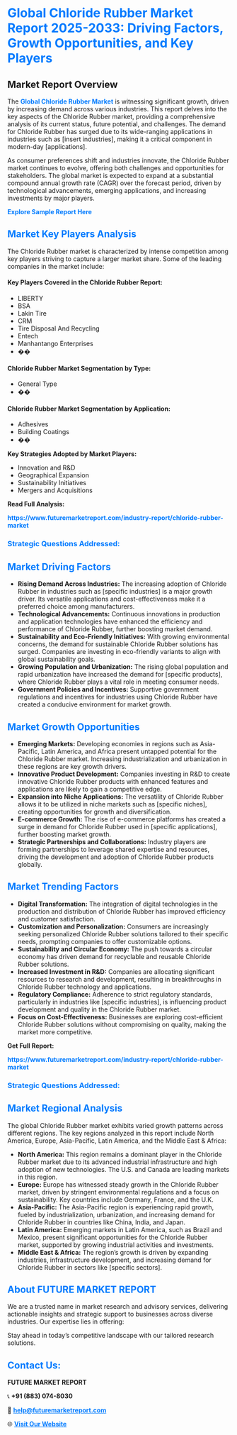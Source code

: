 <h1 style="color: #007BFF;">Global Chloride Rubber Market Report 2025-2033: Driving Factors, Growth Opportunities, and Key Players</h1>

<section id="overview">
<h2>Market Report Overview</h2>
<p>The <a href="https://www.futuremarketreport.com/industry-report/chloride-rubber-market" style="color: #007BFF; text-decoration: none;"><strong>Global Chloride Rubber Market</strong></a> is witnessing significant growth, driven by increasing demand across various industries. This report delves into the key aspects of the Chloride Rubber market, providing a comprehensive analysis of its current status, future potential, and challenges. The demand for Chloride Rubber has surged due to its wide-ranging applications in industries such as [insert industries], making it a critical component in modern-day [applications].</p>
<p>As consumer preferences shift and industries innovate, the Chloride Rubber market continues to evolve, offering both challenges and opportunities for stakeholders. The global market is expected to expand at a substantial compound annual growth rate (CAGR) over the forecast period, driven by technological advancements, emerging applications, and increasing investments by major players.</p>
</section>

<section id="overview">
<p><a href="https://www.futuremarketreport.com/request-sample/reportId=113950" style="color: #007BFF; text-decoration: none;"><strong>Explore Sample Report Here</strong></a></p>
</section>

<section id="key-players">
<h2 style="color: #007BFF;">Market Key Players Analysis</h2>
<p>The Chloride Rubber market is characterized by intense competition among key players striving to capture a larger market share. Some of the leading companies in the market include:</p>
<h4>Key Players Covered in the Chloride Rubber Report:</h4>
<ul><li>LIBERTY</li><li>BSA</li><li>Lakin Tire</li><li>CRM</li><li>Tire Disposal And Recycling</li><li>Entech</li><li>Manhantango Enterprises</li><li>��</li></ul>
<h4>Chloride Rubber Market Segmentation by Type:</h4>
<ul><li>General Type</li><li>��</li></ul>

<h4>Chloride Rubber Market Segmentation by Application:</h4>
<ul><li>Adhesives</li><li>Building Coatings</li><li>��</li></ul>
<p><strong>Key Strategies Adopted by Market Players:</strong></p>
<ul>
<li>Innovation and R&D</li>
<li>Geographical Expansion</li>
<li>Sustainability Initiatives</li>
<li>Mergers and Acquisitions</li>
</ul>
</section>

<section>
<p><strong>Read Full Analysis: </strong></p><a href="https://www.futuremarketreport.com/industry-report/chloride-rubber-market" style="color: #007BFF; text-decoration: none;"><strong>https://www.futuremarketreport.com/industry-report/chloride-rubber-market</strong></a>
<h3 style="color: #007BFF;">Strategic Questions Addressed:</h3>
</section>

<section id="driving-factors">
<h2 style="color: #007BFF;">Market Driving Factors</h2>
<ul>
<li><strong>Rising Demand Across Industries:</strong> The increasing adoption of Chloride Rubber in industries such as [specific industries] is a major growth driver. Its versatile applications and cost-effectiveness make it a preferred choice among manufacturers.</li>
<li><strong>Technological Advancements:</strong> Continuous innovations in production and application technologies have enhanced the efficiency and performance of Chloride Rubber, further boosting market demand.</li>
<li><strong>Sustainability and Eco-Friendly Initiatives:</strong> With growing environmental concerns, the demand for sustainable Chloride Rubber solutions has surged. Companies are investing in eco-friendly variants to align with global sustainability goals.</li>
<li><strong>Growing Population and Urbanization:</strong> The rising global population and rapid urbanization have increased the demand for [specific products], where Chloride Rubber plays a vital role in meeting consumer needs.</li>
<li><strong>Government Policies and Incentives:</strong> Supportive government regulations and incentives for industries using Chloride Rubber have created a conducive environment for market growth.</li>
</ul>
</section>

<section id="growth-opportunities">
<h2 style="color: #007BFF;">Market Growth Opportunities</h2>
<ul>
<li><strong>Emerging Markets:</strong> Developing economies in regions such as Asia-Pacific, Latin America, and Africa present untapped potential for the Chloride Rubber market. Increasing industrialization and urbanization in these regions are key growth drivers.</li>
<li><strong>Innovative Product Development:</strong> Companies investing in R&D to create innovative Chloride Rubber products with enhanced features and applications are likely to gain a competitive edge.</li>
<li><strong>Expansion into Niche Applications:</strong> The versatility of Chloride Rubber allows it to be utilized in niche markets such as [specific niches], creating opportunities for growth and diversification.</li>
<li><strong>E-commerce Growth:</strong> The rise of e-commerce platforms has created a surge in demand for Chloride Rubber used in [specific applications], further boosting market growth.</li>
<li><strong>Strategic Partnerships and Collaborations:</strong> Industry players are forming partnerships to leverage shared expertise and resources, driving the development and adoption of Chloride Rubber products globally.</li>
</ul>
</section>

<section id="trending-factors">
<h2 style="color: #007BFF;">Market Trending Factors</h2>
<ul>
<li><strong>Digital Transformation:</strong> The integration of digital technologies in the production and distribution of Chloride Rubber has improved efficiency and customer satisfaction.</li>
<li><strong>Customization and Personalization:</strong> Consumers are increasingly seeking personalized Chloride Rubber solutions tailored to their specific needs, prompting companies to offer customizable options.</li>
<li><strong>Sustainability and Circular Economy:</strong> The push towards a circular economy has driven demand for recyclable and reusable Chloride Rubber solutions.</li>
<li><strong>Increased Investment in R&D:</strong> Companies are allocating significant resources to research and development, resulting in breakthroughs in Chloride Rubber technology and applications.</li>
<li><strong>Regulatory Compliance:</strong> Adherence to strict regulatory standards, particularly in industries like [specific industries], is influencing product development and quality in the Chloride Rubber market.</li>
<li><strong>Focus on Cost-Effectiveness:</strong> Businesses are exploring cost-efficient Chloride Rubber solutions without compromising on quality, making the market more competitive.</li>
</ul>
</section>

<section>
<p><strong>Get Full Report: </strong></p><a href="https://www.futuremarketreport.com/industry-report/chloride-rubber-market" style="color: #007BFF; text-decoration: none;"><strong>https://www.futuremarketreport.com/industry-report/chloride-rubber-market</strong></a>
<h3 style="color: #007BFF;">Strategic Questions Addressed:</h3>
</section>


<section id="regional-analysis">
<h2 style="color: #007BFF;">Market Regional Analysis</h2>
<p>The global Chloride Rubber market exhibits varied growth patterns across different regions. The key regions analyzed in this report include North America, Europe, Asia-Pacific, Latin America, and the Middle East & Africa:</p>
<ul>
<li><strong>North America:</strong> This region remains a dominant player in the Chloride Rubber market due to its advanced industrial infrastructure and high adoption of new technologies. The U.S. and Canada are leading markets in this region.</li>
<li><strong>Europe:</strong> Europe has witnessed steady growth in the Chloride Rubber market, driven by stringent environmental regulations and a focus on sustainability. Key countries include Germany, France, and the U.K.</li>
<li><strong>Asia-Pacific:</strong> The Asia-Pacific region is experiencing rapid growth, fueled by industrialization, urbanization, and increasing demand for Chloride Rubber in countries like China, India, and Japan.</li>
<li><strong>Latin America:</strong> Emerging markets in Latin America, such as Brazil and Mexico, present significant opportunities for the Chloride Rubber market, supported by growing industrial activities and investments.</li>
<li><strong>Middle East & Africa:</strong> The region’s growth is driven by expanding industries, infrastructure development, and increasing demand for Chloride Rubber in sectors like [specific sectors].</li>
</ul>
</section>

<footer>
<h2 style="color: #007BFF;">About FUTURE MARKET REPORT</h2>
<p>We are a trusted name in market research and advisory services, delivering actionable insights and strategic support to businesses across diverse industries. Our expertise lies in offering:</p>

<p>Stay ahead in today’s competitive landscape with our tailored research solutions.</p>

<h2 style="color: #007BFF;">Contact Us:</h2>
<p><strong>FUTURE MARKET REPORT</strong></p>
<p>📞 <strong>+91 (883) 074-8030</strong></p>
<p>📧 <strong><a href="mailto:help@futuremarketreport.com" style="color: #007BFF;">help@futuremarketreport.com</a></strong></p>
<p>🌐 <strong><a href="https://www.futuremarketreport.com/" style="color: #007BFF;">Visit Our Website</a></strong></p>
</footer>